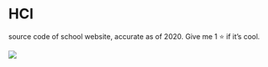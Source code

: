 # HCI
source code of school website, accurate as of 2020. Give me 1 ⭐️ if it’s cool.

<p align="left">
  <img src="http://www.hci.edu.sg/images/HCI_logo_2.jpg" />
</p>

